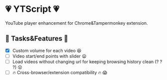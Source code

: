 # :heartpulse: YTScript :heartpulse:
YouTube player enhancement for Chrome&amp;Tampermonkey extension.

## :wrench: Tasks&Features :wrench:
- [x] Custom volume for each video :satisfied:
- [ ] Video start/end points with slider :frowning:
- [ ] Load videos without changing url for keeping browsing history clean (? ? ?) :astonished:
- [ ] :fire: Cross-browser/extension compatibility :fire: :scream:
